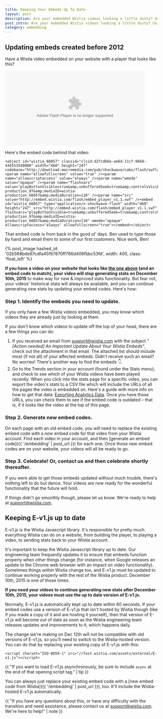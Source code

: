 ```yaml
---
title: Keeping Your Embeds Up To Date
layout: post
description: Are your embedded Wistia videos looking a little dusty? Using an old version of the Wistia Javascript library? Here's how to keep your Wistia embeds fresh with the latest & greatest Wistia player technology.
post_intro: Are your embedded Wistia videos looking a little dusty? Using an old version of the Wistia Javascript library? Here's how to keep your Wistia embeds fresh with the latest & greatest Wistia player technology.
category: embedding
---
```


## Updating embeds created before 2012

Have a Wistia video embedded on your website with a player that looks like this?

<object id="wistia_66057" classid="clsid:d27cdb6e-ae6d-11cf-96b8-444553540000" width="460" height="247" codebase="http://download.macromedia.com/pub/shockwave/cabs/flash/swflash.cab#version=6,0,40,0"><param name="allowfullscreen" value="true" /><param name="allowscriptaccess" value="always" /><param name="wmode" value="opaque" /><param name="flashvars" value="playButtonVisible=true&amp;unbufferedSeek=true&amp;controlsVisibleOnLoad=false&amp;autoPlay=false&amp;videoUrl=http://embed.wistia.com/deliveries/0248b3a9024a12ea54b36861b174d032d86b8b36.bin&amp;stillUrl=http://embed.wistia.com/deliveries/fdf3838c9663c3de575e5feadcf7a2605b818a75.bin&amp;embedServiceURL=http://distillery.wistia.com/x&amp;accountKey=wistia-production_97&amp;mediaID=wistia-production_66057&amp;mediaDuration=110" /><param name="src" value="http://embed.wistia.com/flash/embed_player_v1.1.swf" /><embed id="wistia_66057" type="application/x-shockwave-flash" width="460" height="247" src="http://embed.wistia.com/flash/embed_player_v1.1.swf" flashvars="playButtonVisible=true&amp;unbufferedSeek=true&amp;controlsVisibleOnLoad=false&amp;autoPlay=false&amp;videoUrl=http://embed.wistia.com/deliveries/0248b3a9024a12ea54b36861b174d032d86b8b36.bin&amp;stillUrl=http://embed.wistia.com/deliveries/fdf3838c9663c3de575e5feadcf7a2605b818a75.bin&amp;embedServiceURL=http://distillery.wistia.com/x&amp;accountKey=wistia-production_97&amp;mediaID=wistia-production_66057&amp;mediaDuration=110" wmode="opaque" allowscriptaccess="always" allowfullscreen="true"></embed></object>

Here's the embed code behind that video:

<pre><code class="language-html" style="white-space: pre-wrap; white-space: -moz-pre-wrap; ">&lt;object id=&quot;wistia_66057&quot; classid=&quot;clsid:d27cdb6e-ae6d-11cf-96b8-444553540000&quot; width=&quot;460&quot; height=&quot;247&quot; codebase=&quot;http://download.macromedia.com/pub/shockwave/cabs/flash/swflash.cab#version=6,0,40,0&quot;&gt;&lt;param name=&quot;allowfullscreen&quot; value=&quot;true&quot; /&gt;&lt;param name=&quot;allowscriptaccess&quot; value=&quot;always&quot; /&gt;&lt;param name=&quot;wmode&quot; value=&quot;opaque&quot; /&gt;&lt;param name=&quot;flashvars&quot; value=&quot;playButtonVisible=true&amp;amp;unbufferedSeek=true&amp;amp;controlsVisibleOnLoad=false&amp;amp;autoPlay=false&amp;amp;videoUrl=http://embed.wistia.com/deliveries/0248b3a9024a12ea54b36861b174d032d86b8b36.bin&amp;amp;stillUrl=http://embed.wistia.com/deliveries/fdf3838c9663c3de575e5feadcf7a2605b818a75.bin&amp;amp;embedServiceURL=http://distillery.wistia.com/x&amp;amp;accountKey=wistia-production_97&amp;amp;mediaID=wistia-production_66057&amp;amp;mediaDuration=110&quot; /&gt;&lt;param name=&quot;src&quot; value=&quot;http://embed.wistia.com/flash/embed_player_v1.1.swf&quot; /&gt;&lt;embed id=&quot;wistia_66057&quot; type=&quot;application/x-shockwave-flash&quot; width=&quot;460&quot; height=&quot;247&quot; src=&quot;http://embed.wistia.com/flash/embed_player_v1.1.swf&quot; flashvars=&quot;playButtonVisible=true&amp;amp;unbufferedSeek=true&amp;amp;controlsVisibleOnLoad=false&amp;amp;autoPlay=false&amp;amp;videoUrl=http://embed.wistia.com/deliveries/0248b3a9024a12ea54b36861b174d032d86b8b36.bin&amp;amp;stillUrl=http://embed.wistia.com/deliveries/fdf3838c9663c3de575e5feadcf7a2605b818a75.bin&amp;amp;embedServiceURL=http://distillery.wistia.com/x&amp;amp;accountKey=wistia-production_97&amp;amp;mediaID=wistia-production_66057&amp;amp;mediaDuration=110&quot; wmode=&quot;opaque&quot; allowscriptaccess=&quot;always&quot; allowfullscreen=&quot;true&quot;&gt;&lt;/embed&gt;&lt;/object&gt;
</code></pre>

That embed code is from back in the good ol' days. Ben used to type those by hand and email them to some of our first customers. Nice work, Ben!

{% post_image hashed_id: '02b568bde97cdfa45f67870ff766d406fbbc53fd', width: 400, class: 'float_left' %}

**If you have a video on your website that looks like [the one above](#updating_embeds_created_before_2012) (and an embed code to match), your video will stop generating stats on December 10th, 2015** to make way for new & improved stats functionality. But fear not, your videos' historical stats will always be available, and you can continue generating _new_ stats by updating your embed codes. Here's how:

### Step 1. Identify the embeds you need to update.

If you only have a few Wistia videos embedded, you may know which videos they are already just by looking at them.

If you don't know which videos to update off the top of your head, there are a few things you can do:

1. If you received an email from support@wistia.com with the subject _"[Action needed] An Important Update About Your Wistia Embeds"_, check out the attachment in that email. The attached list should include most (if not all) of your affected embeds. Didn't receive such an email? No worries! There's another way to find the embeds 👇.
2. Go to the Trends section in your account (found under the Stats menu), and check to see which of your Wistia videos have been played recently. When you click into the stats page for a specific video, you can export the video's stats to a CSV file which will include the URLs of all the pages the video is embedded on. Here's a guide with more info on how to get that data: [Exporting Analytics Data](http://wistia.com/doc/embedded-video-analytics#exporting_analytics_data). Once you have those URLs, you can check them to see if the embed code is outdated – that is, if it looks like the video at the top of this page.

### Step 2. Generate new embed codes.

On each page with an old embed code, you will need to replace the existing embed code with a _new_ embed code for that video from your Wistia account. Find each video in your account, and then [generate an embed code]({{ '/embedding' | post_url }}) for each one. Once those new embed codes are on your website, your videos will all be ready to go.

### Step 3. Celebrate! Or, contact us and then celebrate shortly thereafter.

If you were able to get those embeds updated without much trouble, there's nothing left to do but dance. Your videos are now ready for the wonderful functionality that the future will hold.

If things didn't go smoothly though, please let us know. We're ready to help at support@wistia.com.

## Keeping E-v1.js up to date

E-v1.js is the Wistia Javascript library. It's responsible for pretty much everything Wistia can do on a website, from building the player, to playing a video, to sending stats back to your Wistia account.

It's important to keep the Wistia Javascript library up to date. Our engineering team frequently updates it to ensure that embeds function properly when _other_ things change (for instance, when Google releases an update to the Chrome web browser with an impact on video functionality). Sometimes things _within_ Wistia change too, and E-v1.js must be updated to continue working properly with the rest of the Wistia product. December 10th, 2015 is one of those times.

**If you need your videos to continue generating new stats after December 10th, 2015, your videos must use the up to date version of E-v1.js.**

Normally, E-v1.js is automatically kept up to date within 60 seconds. If your embed codes use a version of E-v1.js that _isn't_ hosted by Wistia though (like if you made a copy of it and are hosting it yourself), then that version of E-v1.js will become out of date as soon as the Wistia engineering team releases updates and improvements to it, which happens daily.

The change we're making on Dec 12th will not be compatible with old versions of E-v1.js, so you'll need to switch to the Wistia-hosted version. You can do that by replacing your existing copy of E-v1.js with this:
<pre><code class="langauge-html">&lt;script charset=&quot;ISO-8859-1&quot; src=&quot;//fast.wistia.com/assets/external/E-v1.js&quot;&gt;&lt;/script&gt;</code></pre>

{{ "If you want to load E-v1.js asynchronously, be sure to include `async` at the end of that opening script tag." | tip }}

You can always just replace your existing embed code with a [new embed code from Wistia]({{ '/embedding' | post_url }}), too. It'll include the Wistia-hosted E-v1.js automatically.

{{ "If you have any questions about this, or have any difficulty with the transition and need assistance, please contact us at support@wistia.com. We're here to help!" | note }}

